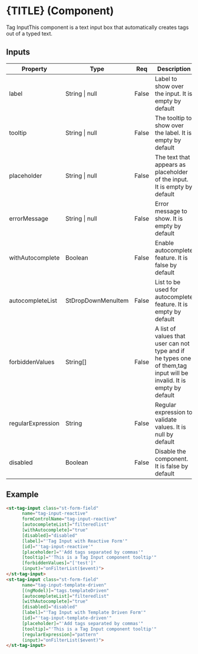 # {TITLE} (Component)

   Tag InputThis component is a text input box that automatically creates tags out of a typed text.

## Inputs

| Property          | Type               | Req   | Description                                                                                                           | Default |
| ----------------- | ------------------ | ----- | --------------------------------------------------------------------------------------------------------------------- | ------- |
| label             | String \| null     | False | Label to show over the input. It is empty by default                                                                  | null    |
| tooltip           | String \| null     | False | The tooltip to show  over the label. It is empty by default                                                           | null    |
| placeholder       | String \| null     | False | The text that appears as placeholder of the input. It is empty by default                                             | null    |
| errorMessage      | String \| null     | False | Error message to show. It is empty by default                                                                         | null    |
| withAutocomplete  | Boolean            | False | Enable autocomplete feature. It is false by default                                                                   | false   |
| autocompleteList  | StDropDownMenuItem | False | List to be used for autocomplete feature. It is empty by default                                                      | Array() |
| forbiddenValues   | String[]           | False | A list of values that user can not type and if he types one of them,tag input will be invalid. It is empty by default | Array() |
| regularExpression | String             | False | Regular expression to validate values. It is null by default                                                          |         |
| disabled          | Boolean            | False | Disable the component. It is false by default                                                                         | false   |

## Example


```html
<st-tag-input class="st-form-field"
      name="tag-input-reactive"
      formControlName="tag-input-reactive"
      [autocompleteList]="filteredlist"
      [withAutocomplete]="true"
      [disabled]="disabled"
      [label]="'Tag Input with Reactive Form'"
      [id]="'tag-input-reactive'"
      [placeholder]="'Add tags separated by commas'"
      [tooltip]="'This is a Tag Input component tooltip'"
      [forbiddenValues]="['test']"
      (input)="onFilterList($event)">
</st-tag-input>
<st-tag-input class="st-form-field"
      name="tag-input-template-driven"
      [(ngModel)]="tags.templateDriven"
      [autocompleteList]="filteredlist"
      [withAutocomplete]="true"
      [disabled]="disabled"
      [label]="'Tag Input with Template Driven Form'"
      [id]="'tag-input-template-driven'"
      [placeholder]="'Add tags separated by commas'"
      [tooltip]="'This is a Tag Input component tooltip'"
      [regularExpression]="pattern"
      (input)="onFilterList($event)">
</st-tag-input>
```

